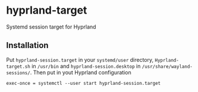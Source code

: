 # hyprland-target
Systemd session target for Hyprland

## Installation
Put `hyprland-session.target` in your `systemd/user` directory, `Hyprland-target.sh` in `/usr/bin` and `hyprland-session.desktop` in `/usr/share/wayland-sessions/`. Then put in yout Hyprland configuration

    exec-once = systemctl --user start hyprland-session.target

